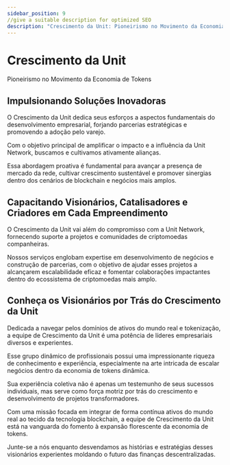 ```yaml
---
sidebar_position: 9
//give a suitable description for optimized SEO
description: "Crescimento da Unit: Pioneirismo no Movimento da Economia de Tokens."
---
```


# Crescimento da Unit

Pioneirismo no Movimento da Economia de Tokens

## Impulsionando Soluções Inovadoras

O Crescimento da Unit dedica seus esforços a aspectos fundamentais do desenvolvimento empresarial, forjando parcerias estratégicas e promovendo a adoção pelo varejo.

Com o objetivo principal de amplificar o impacto e a influência da Unit Network, buscamos e cultivamos ativamente alianças.

Essa abordagem proativa é fundamental para avançar a presença de mercado da rede, cultivar crescimento sustentável e promover sinergias dentro dos cenários de blockchain e negócios mais amplos.

## Capacitando Visionários, Catalisadores e Criadores em Cada Empreendimento

O Crescimento da Unit vai além do compromisso com a Unit Network, fornecendo suporte a projetos e comunidades de criptomoedas companheiras.

Nossos serviços englobam expertise em desenvolvimento de negócios e construção de parcerias, com o objetivo de ajudar esses projetos a alcançarem escalabilidade eficaz e fomentar colaborações impactantes dentro do ecossistema de criptomoedas mais amplo.

## Conheça os Visionários por Trás do Crescimento da Unit

Dedicada a navegar pelos domínios de ativos do mundo real e tokenização, a equipe de Crescimento da Unit é uma potência de líderes empresariais diversos e experientes.

Esse grupo dinâmico de profissionais possui uma impressionante riqueza de conhecimento e experiência, especialmente na arte intricada de escalar negócios dentro da economia de tokens dinâmica.

Sua experiência coletiva não é apenas um testemunho de seus sucessos individuais, mas serve como força motriz por trás do crescimento e desenvolvimento de projetos transformadores.

Com uma missão focada em integrar de forma contínua ativos do mundo real ao tecido da tecnologia blockchain, a equipe de Crescimento da Unit está na vanguarda do fomento à expansão florescente da economia de tokens.

Junte-se a nós enquanto desvendamos as histórias e estratégias desses visionários experientes moldando o futuro das finanças descentralizadas.
